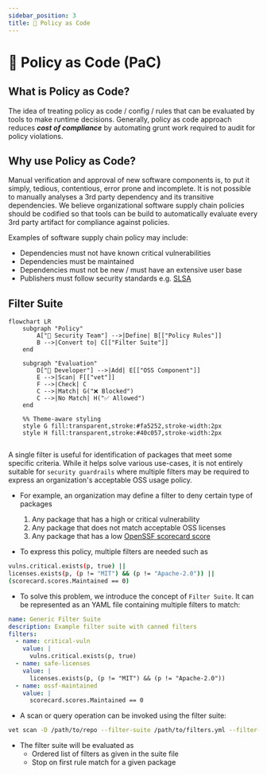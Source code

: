 ```yaml
---
sidebar_position: 3
title: 📜 Policy as Code
---
```


# 📜 Policy as Code (PaC)

## What is Policy as Code?

The idea of treating policy as code / config / rules that can be evaluated by tools to make runtime decisions. Generally, policy as code approach reduces **_cost of compliance_** by automating grunt work required to audit for policy violations.

## Why use Policy as Code?

Manual verification and approval of new software components is, to put it simply, tedious, contentious, error prone and incomplete. It is not possible to manually analyses a 3rd party dependency and its transitive dependencies. We believe organizational software supply chain policies should be codified so that tools can be build to automatically evaluate every 3rd party artifact for compliance against policies.

Examples of software supply chain policy may include:

- Dependencies must not have known critical vulnerabilities
- Dependencies must be maintained
- Dependencies must not be new / must have an extensive user base
- Publishers must follow security standards e.g. [SLSA](https://slsa.dev/)

## Filter Suite

```mermaid
flowchart LR
    subgraph "Policy"
        A["👥 Security Team"] -->|Define| B[["Policy Rules"]]
        B -->|Convert to| C[["Filter Suite"]]
    end

    subgraph "Evaluation"
        D["👤 Developer"] -->|Add| E[["OSS Component"]]
        E -->|Scan| F[["vet"]]
        F -->|Check| C
        C -->|Match| G("❌ Blocked")
        C -->|No Match| H("✅ Allowed")
    end

    %% Theme-aware styling
    style G fill:transparent,stroke:#fa5252,stroke-width:2px
    style H fill:transparent,stroke:#40c057,stroke-width:2px


```

A single filter is useful for identification of packages that meet some specific criteria. While it helps solve various use-cases, it is not entirely suitable for `security guardrails` where multiple filters may be required to express an organization's acceptable OSS usage policy.

- For example, an organization may define a filter to deny certain type of packages

  1. Any package that has a high or critical vulnerability
  2. Any package that does not match acceptable OSS licenses
  3. Any package that has a low [OpenSSF scorecard score](https://github.com/ossf/scorecard)

- To express this policy, multiple filters are needed such as

```bash
vulns.critical.exists(p, true) ||
licenses.exists(p, (p != "MIT") && (p != "Apache-2.0")) ||
(scorecard.scores.Maintained == 0)
```

- To solve this problem, we introduce the concept of `Filter Suite`. It can be represented as an YAML file containing multiple filters to match:

```yaml
name: Generic Filter Suite
description: Example filter suite with canned filters
filters:
  - name: critical-vuln
    value: |
      vulns.critical.exists(p, true)
  - name: safe-licenses
    value: |
      licenses.exists(p, (p != "MIT") && (p != "Apache-2.0"))
  - name: ossf-maintained
    value: |
      scorecard.scores.Maintained == 0
```

- A scan or query operation can be invoked using the filter suite:

```bash
vet scan -D /path/to/repo --filter-suite /path/to/filters.yml --filter-fail
```

- The filter suite will be evaluated as
  - Ordered list of filters as given in the suite file
  - Stop on first rule match for a given package
